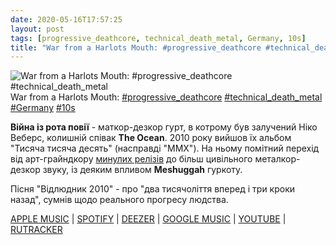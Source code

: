 ```yaml
---
date: 2020-05-16T17:57:25
layout: post
tags: [progressive_deathcore, technical_death_metal, Germany, 10s]
title: "War from a Harlots Mouth: #progressive_deathcore #technical_death_metal"
---
```

![War from a Harlots Mouth: #progressive_deathcore #technical_death_metal](/assets/photos/photo_970@16-05-2020_17-57-25.jpg)
War from a Harlots Mouth: [#progressive_deathcore](/tags/#progressive_deathcore) [#technical_death_metal](/tags/#technical_death_metal) [#Germany](/tags/#Germany) [#10s](/tags/#10s)

**Війна із рота повії** - маткор-дезкор гурт, в котрому був залучений Ніко Веберс, колишній співак **The Ocean**. 2010 року вийшов їх альбом &quot;Тисяча тисяча десять&quot; (насправді &quot;MMX&quot;). На ньому помітний перехід від арт-грайндкору [минулих релізів](https://t.me/vast_space_unexplored/3599) до більш цивільного металкор-дезкор звуку, із деяким впливом **Meshuggah** гуркоту.

Пісня &quot;Відлюдник 2010&quot; - про &quot;два тисячоліття вперед і три кроки назад&quot;, сумнів щодо реального прогресу людства.

[APPLE MUSIC](https://music.apple.com/us/album/mmx/393371432) | [SPOTIFY](https://open.spotify.com/album/6qcUREbXzvVB3Z1ANlZb4F) | [DEEZER](https://www.deezer.com/album/661414?utm_source=deezer&amp;utm_content=album-661414&amp;utm_term=1601611822_1589640892&amp;utm_medium=web) | [GOOGLE MUSIC](https://play.google.com/music/m/Bknce5pl34z7hcocelkpiegk2yy?t=MMX_-_War_From_a_Harlots_Mouth) | [YOUTUBE](https://www.youtube.com/playlist?list=OLAK5uy_leZSk2ui3EdzHIydd-cAGpFpMJH5KP_jc) | [RUTRACKER](https://rutracker.org/forum/viewtopic.php?t=3360346)